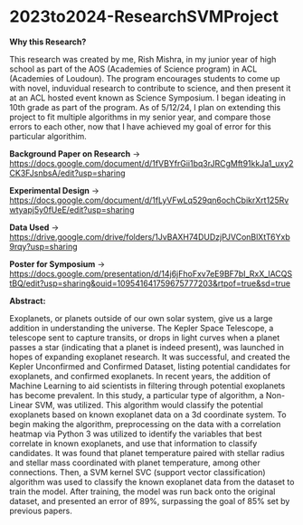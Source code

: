 # 2023to2024-ResearchSVMProject

**Why this Research?**

This research was created by me, Rish Mishra, in my junior year of high school as part of the AOS (Academies of Science program) in ACL (Academies of Loudoun). The program encourages students to come up with novel, induvidual research to contribute to science, and then present it at an ACL hosted event known as Science Symposium. I began ideating in 10th grade as part of the program. As of 5/12/24, I plan on extending this project to fit multiple algorithms in my senior year, and compare those errors to each other, now that I have achieved my goal of error for this particular algorithim. 

**Background Paper on Research** → 
https://docs.google.com/document/d/1fVBYfrGii1bq3rJRCgMft91kkJa1_uxy2CK3FJsnbsA/edit?usp=sharing

**Experimental Design** → 
https://docs.google.com/document/d/1fLyVFwLq529qn6ochCbikrXrt125Rvwtyapj5y0fUeE/edit?usp=sharing

**Data Used** → 
https://drive.google.com/drive/folders/1JvBAXH74DUDzjPJVConBlXtT6Yxb9rqy?usp=sharing

**Poster for Symposium** → 
https://docs.google.com/presentation/d/14j6jFhoFxv7eE9BF7bI_RxX_lACQStBQ/edit?usp=sharing&ouid=109541641759675777203&rtpof=true&sd=true


**Abstract:**

Exoplanets, or planets outside of our own solar system, give us a large addition in understanding the universe. The Kepler Space Telescope, a telescope sent to capture transits, or drops in light curves when a planet passes a star (indicating that a planet is indeed present), was launched in hopes of expanding exoplanet research. It was successful, and created the Kepler Unconfirmed and Confirmed Dataset, listing potential candidates for exoplanets, and confirmed exoplanets. In recent years, the addition of Machine Learning to aid scientists in filtering through potential exoplanets has become prevalent. In this study, a particular type of algorithm, a Non-Linear SVM, was utilized. This algorithm would classify the potential exoplanets based on known exoplanet data on a 3d coordinate system. To begin making the algorithm, preprocessing on the data with a correlation heatmap via Python 3 was utilized to identify the variables that best correlate in known exoplanets, and use that information to classify candidates. It was found that planet temperature paired with stellar radius and stellar mass coordinated with planet temperature, among other connections. Then, a SVM kernel SVC (support vector classification) algorithm was used to classify the known exoplanet data from the dataset to train the model. After training, the model was run back onto the original dataset, and presented an error of 89%, surpassing the goal of 85% set by previous papers.
